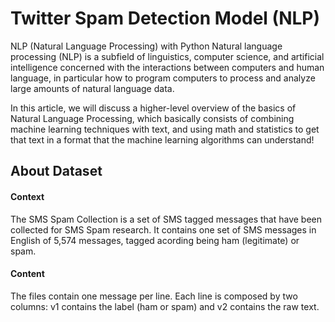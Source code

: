 # Twitter Spam Detection Model (NLP)

NLP (Natural Language Processing) with Python
Natural language processing (NLP) is a subfield of linguistics, computer science, and artificial intelligence concerned with the interactions between computers and human language, in particular how to program computers to process and analyze large amounts of natural language data.

In this article, we will discuss a higher-level overview of the basics of Natural Language Processing, which basically consists of combining machine learning techniques with text, and using math and statistics to get that text in a format that the machine learning algorithms can understand!


## About Dataset

#### Context
The SMS Spam Collection is a set of SMS tagged messages that have been collected for SMS Spam research. It contains one set of SMS messages in English of 5,574 messages, tagged acording being ham (legitimate) or spam.

#### Content
The files contain one message per line. Each line is composed by two columns: v1 contains the label (ham or spam) and v2 contains the raw text.
